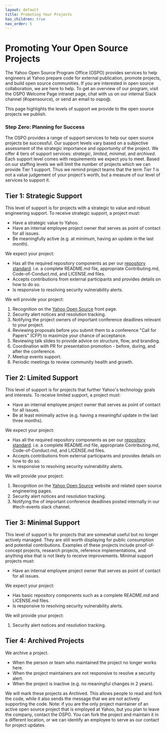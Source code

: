 ```yaml
---
layout: default
title: Promoting Your Projects
has_children: true
nav_order: 5
---
```


# Promoting Your Open Source Projects

The Yahoo Open Source Program Office (OSPO) provides services to help engineers at Yahoo prepare code for external publication, promote projects, and build open source communities. If you are interested in open source collaboration, we are here to help. To get an overview of our program, visit the OSPO Welcome Page intranet page, chat with us on our internal Slack channel (#opensource), or send an email to ospo@.

This page highlights the levels of support we provide to the open source projects we publish. 

### Step Zero: Planning for Success

The OSPO provides a range of support services to help our open source projects be successful. Our support levels vary based on a subjective assessment of the strategic importance and opportunity of the project. We offer 4 tiers of support services: _strategic_, _limited_, _minimal_, and _archived_. Each support level comes with requirements we expect you to meet. Based on our staffing levels we will limit the number of projects which we can provide Tier 1 support. Thus we remind project teams that the term _Tier 1_ is not a value judgement of your project's worth, but a measure of our level of services to support it.

## Tier 1: Strategic Support

This level of support is for projects with a strategic to value and robust engineering support. To receive strategic support, a project must:

- Have a strategic value to Yahoo.
- Have an internal employee project owner that serves as point of contact for all issues.
- Be meaningfully active (e.g. at minimum, having an update in the last month).
 
 We expect your project:
 
- Has all the required repository components as per our [repository standard](../publishing/publishing-template/Spec-READ-AND-DELETE.html). i.e. a complete README.md file, appropriate Contributing.md, Code-of-Conduct.md, and LICENSE.md files.
- Accepts contributions from external participants and provides details on how to do so.
- Is responsive to resolving security vulnerability alerts.

We will provide your project:
 
1. Recognition on the [Yahoo Open Source](https://opensource.yahoo.com) front page.
1. Security alert notices and resolution tracking.
1. Notifying the project owners of important conference deadlines relevant to your project.
1. Reviewing proposals before you submit them to a conference "Call for Papers" (CFP) to maximize your chance of acceptance.
1. Reviewing talk slides to provide advice on structure, flow, and branding.
1. Coordination with PR for presentation promotion - before, during, and after the conference.
1. Meetup events support.
1. Periodic meetings to review community health and growth.

## Tier 2: Limited Support

This level of support is for projects that further Yahoo's technology goals and interests. To receive limited support, a project must:

- Have an internal employee project owner that serves as point of contact for all issues.
- Be at least minimally active (e.g. having a meaningful update in the last three months).

 We expect your project:
 
- Has all the required repository components as per our [repository standard](../publishing/publishing-template/Spec-READ-AND-DELETE.html). i.e. a complete README.md file, appropriate Contributing.md, Code-of-Conduct.md, and LICENSE.md files.
- Accepts contributions from external participants and provides details on how to do so.
- Is responsive to resolving security vulnerability alerts.

We will provide your project:
 
1. Recognition on the [Yahoo Open Source](https://opensource.yahoo.com) website and related open source engineering pages.
1. Security alert notices and resolution tracking.
1. Notifying the of important conference deadlines posted internally in our #tech-events slack channel.

## Tier 3: Minimal Support

This level of support is for projects that are somewhat useful but no longer actively managed. They are still worth displaying for public consumption and potential contributions. Examples of these projects include proof-of-concept projects, research projects, reference implementations, and anything else that is not likely to receive improvements. Minimal support projects must:

 - Have an internal employee project owner that serves as point of contact for all issues.

We expect your project:

- Has basic repository components such as a complete README.md and LICENSE.md files.
- Is responsive to resolving security vulnerability alerts.

We will provide your project:

1. Security alert notices and resolution tracking.

## Tier 4: Archived Projects

We archive a project. 
- When the person or team who maintained the project no longer works here.
- When the project maintainers are not responsive to resolve a security alert.
- When the project is inactive (e.g. no meaningful changes in 2 years).

We will mark these projects as Archived. This allows people to read and fork the code, while it also sends the message that we are not actively supporting the code. Note: if you are the only project maintainer of an active open source project that is employed at Yahoo, but you plan to leave the company, contact the OSPO. You can fork the project and maintain it in a different location, or we can identify an employee to serve as our contact for project updates. 
